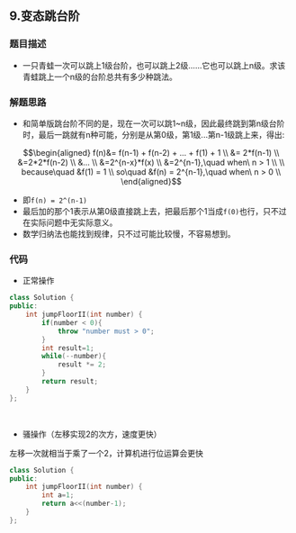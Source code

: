 ## 9.变态跳台阶  

### 题目描述  
- 一只青蛙一次可以跳上1级台阶，也可以跳上2级……它也可以跳上n级。求该青蛙跳上一个n级的台阶总共有多少种跳法。   


### 解题思路  
- 和简单版跳台阶不同的是，现在一次可以跳1~n级，因此最终跳到第n级台阶时，最后一跳就有n种可能，分别是从第0级，第1级...第n-1级跳上来，得出:  
```math
\begin{aligned} 
f(n)&= f(n-1) + f(n-2) + ... + f(1) + 1 \\
&= 2*f(n-1) \\
&=2*2*f(n-2) \\
&... \\
&=2^{n-x}*f(x) \\
&=2^{n-1},\quad when\ n > 1 \\
\\
because\quad &f(1) = 1 \\
so\quad &f(n) = 2^{n-1},\quad when\ n > 0 \\
\end{aligned}
```
- 即`f(n) = 2^(n-1)`  
- 最后加的那个1表示从第0级直接跳上去，把最后那个1当成`f(0)`也行，只不过在实际问题中无实际意义。  
- 数学归纳法也能找到规律，只不过可能比较慢，不容易想到。  


### 代码
- 正常操作
```c++
class Solution {
public:
    int jumpFloorII(int number) {
        if(number < 0){
            throw "number must > 0";
        }
        int result=1;
        while(--number){
            result *= 2;
        }
        return result;
    }
};
```
&nbsp;
- 骚操作（左移实现2的次方，速度更快）  

左移一次就相当于乘了一个2，计算机进行位运算会更快   
```c++
class Solution {
public:
    int jumpFloorII(int number) {
        int a=1; 
        return a<<(number-1);
    }
};
```